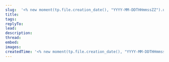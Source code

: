 ```yaml
---
slug:  '<% new moment(tp.file.creation_date(), "YYYY-MM-DDTHHmmssZZ").utc().format("YYYY-MM-DD") %>'
title: 
tags:
replyTo:
lead:
description:
thread: 
embed:
images:
createdTime: '<% new moment(tp.file.creation_date(), "YYYY-MM-DDTHHmmssZZ").utc().format("YYYY-MM-DDTHH:mm:ss[Z]") %>'
---
```


